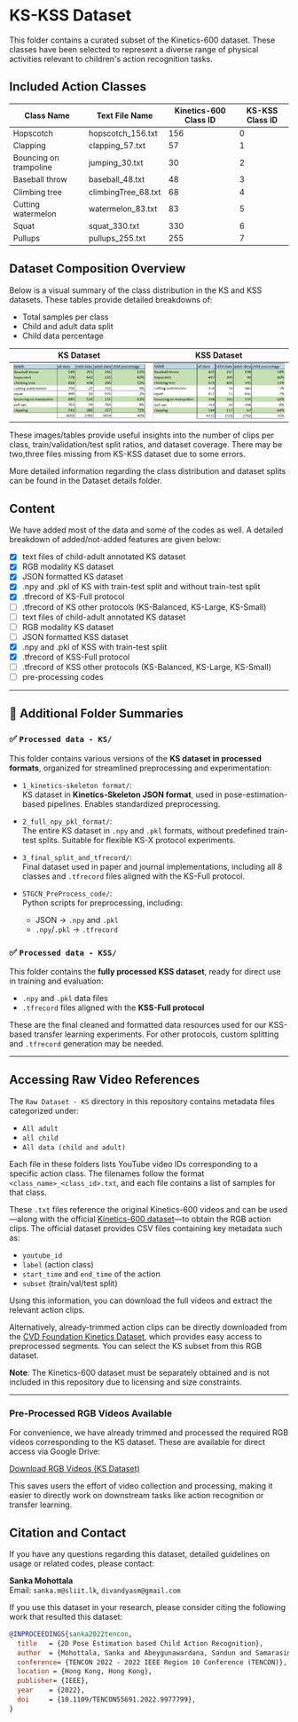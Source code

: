 # KS-KSS Dataset

This folder contains a curated subset of the Kinetics-600 dataset. These classes have been selected to represent a diverse range of physical activities relevant to children's action recognition tasks.

## Included Action Classes

| Class Name               | Text File Name         | Kinetics-600 Class ID | KS-KSS Class ID |
|--------------------------|------------------------|------------------------|------------------|
| Hopscotch                | hopscotch_156.txt      | 156                    | 0                |
| Clapping                 | clapping_57.txt        | 57                     | 1                |
| Bouncing on trampoline   | jumping_30.txt         | 30                     | 2                |
| Baseball throw           | baseball_48.txt        | 48                     | 3                |
| Climbing tree            | climbingTree_68.txt    | 68                     | 4                |
| Cutting watermelon       | watermelon_83.txt      | 83                     | 5                |
| Squat                    | squat_330.txt          | 330                    | 6                |
| Pullups                  | pullups_255.txt        | 255                    | 7                |


## Dataset Composition Overview

Below is a visual summary of the class distribution in the KS and KSS datasets. These tables provide detailed breakdowns of:

- Total samples per class
- Child and adult data split
- Child data percentage

| KS Dataset | KSS Dataset |
|------------|-------------|
| ![KS Dataset](Dataset%20details/KS_dataset.png) | ![KSS Dataset](Dataset%20details/KSS_dataset.png) |


These images/tables provide useful insights into the number of clips per class, train/validation/test split ratios, and dataset coverage. There may be two,three files missing from KS-KSS dataset due to some errors.

More detailed information regarding the class distribution and dataset splits can be found in the Dataset details folder. 

## Content

We have added most of the data and some of the codes as well. A detailed breakdown of added/not-added features are given below:

 - [x] text files of child-adult annotated KS dataset
 - [x] RGB modality KS dataset
 - [x] JSON formatted KS dataset
 - [x] .npy and .pkl of KS with train-test split and without train-test split
 - [x] .tfrecord of KS-Full protocol
 - [ ] .tfrecord of KS other protocols (KS-Balanced, KS-Large, KS-Small)
 - [ ] text files of child-adult annotated KS dataset
 - [ ] RGB modality KS dataset
 - [ ] JSON formatted KSS dataset
 - [x] .npy and .pkl of KSS with train-test split
 - [x] .tfrecord of KSS-Full protocol
 - [ ] .tfrecord of KSS other protocols (KS-Balanced, KS-Large, KS-Small)
 - [ ] pre-processing codes
---

## 📁 Additional Folder Summaries

### ✅ `Processed data - KS/`  
This folder contains various versions of the **KS dataset in processed formats**, organized for streamlined preprocessing and experimentation:

- `1_kinetics-skeleton format/`:  
  KS dataset in **Kinetics-Skeleton JSON format**, used in pose-estimation-based pipelines. Enables standardized preprocessing.

- `2_full_npy_pkl_format/`:  
  The entire KS dataset in `.npy` and `.pkl` formats, without predefined train-test splits. Suitable for flexible KS-X protocol experiments.

- `3_final_split_and_tfrecord/`:  
  Final dataset used in paper and journal implementations, including all 8 classes and `.tfrecord` files aligned with the KS-Full protocol.

- `STGCN_PreProcess_code/`:  
  Python scripts for preprocessing, including:
  - JSON → `.npy` and `.pkl`  
  - `.npy`/`.pkl` → `.tfrecord`  

### ✅ `Processed data - KSS/`  
This folder contains the **fully processed KSS dataset**, ready for direct use in training and evaluation:
- `.npy` and `.pkl` data files
- `.tfrecord` files aligned with the **KSS-Full protocol**

These are the final cleaned and formatted data resources used for our KSS-based transfer learning experiments. For other protocols, custom splitting and `.tfrecord` generation may be needed.

---


## Accessing Raw Video References

The `Raw Dataset - KS` directory in this repository contains metadata files categorized under:

- `All adult`
- `all child`
- `All data (child and adult)`

Each file in these folders lists YouTube video IDs corresponding to a specific action class. The filenames follow the format `<class_name>_<class_id>.txt`, and each file contains a list of samples for that class.

These `.txt` files reference the original Kinetics-600 videos and can be used—along with the official [Kinetics-600 dataset](https://github.com/cvdfoundation/kinetics-dataset)—to obtain the RGB action clips. The official dataset provides CSV files containing key metadata such as:

- `youtube_id`
- `label` (action class)
- `start_time` and `end_time` of the action
- `subset` (train/val/test split)

Using this information, you can download the full videos and extract the relevant action clips.

Alternatively, already-trimmed action clips can be directly downloaded from the [CVD Foundation Kinetics Dataset](https://github.com/cvdfoundation/kinetics-dataset), which provides easy access to preprocessed segments. You can select the KS subset from this RGB dataset.


**Note**: The Kinetics-600 dataset must be separately obtained and is not included in this repository due to licensing and size constraints.

---

### Pre-Processed RGB Videos Available

For convenience, we have already trimmed and processed the required RGB videos corresponding to the KS dataset. These are available for direct access via Google Drive:

[Download RGB Videos (KS Dataset)](https://drive.google.com/drive/folders/1CaeN2eee1TLbrFxCGEdWhGis-AaZXvD7?usp=sharing)

This saves users the effort of video collection and processing, making it easier to directly work on downstream tasks like action recognition or transfer learning.



## Citation and Contact

If you have any questions regarding this dataset, detailed guidelines on usage or related codes, please contact:

**Sanka Mohottala**  
Email: `sanka.m@sliit.lk`, `divandyasm@gmail.com`

If you use this dataset in your research, please consider citing the following work that resulted this dataset:

```bibtex
@INPROCEEDINGS{sanka2022tencon,
  title   = {2D Pose Estimation based Child Action Recognition},
  author  = {Mohottala, Sanka and Abeygunawardana, Sandun and Samarasinghe, Pradeepa and Kasthurirathna, Dharshana and Abhayaratne, Charith},
  conference= {TENCON 2022 - 2022 IEEE Region 10 Conference (TENCON)},
  location = {Hong Kong, Hong Kong},
  publisher= {IEEE},
  year    = {2022},
  doi     = {10.1109/TENCON55691.2022.9977799},
}
